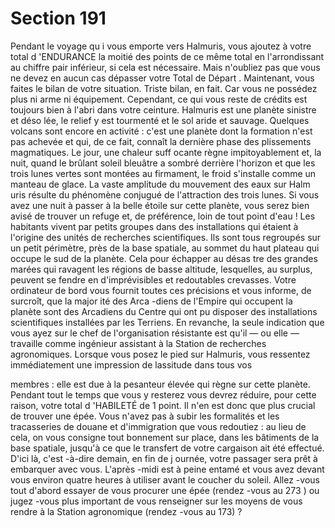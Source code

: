 # Section 191

Pendant le voyage qu i vous emporte vers Halmuris, vous ajoutez
à votre total d 'ENDURANCE  la moitié des points de ce même
total en l'arrondissant au chiffre pair inférieur, si cela est
nécessaire. Mais n'oubliez pas que vous ne devez en aucun cas
dépasser votre Total de Départ . Maintenant, vous faites le bilan
de votre situation. Triste bilan, en fait. Car vous ne possédez plus
ni arme ni équipement. Cependant, ce qui vous reste de crédits
est toujours bien  à l'abri dans votre ceinture. Halmuris est une
planète sinistre et déso lée, le relief y est tourmenté et le sol aride
et sauvage. Quelques volcans sont encore en activité : c'est une
planète dont la formation n'est pas achevée et qui, de ce fait,
connaît la dernière phase des plissements magmatiques. Le jour,
une chaleur suff ocante règne impitoyablement et, la nuit, quand
le brûlant soleil bleuâtre a sombré derrière l'horizon et que les
trois lunes vertes sont montées au firmament, le froid s'installe
comme un manteau de glace. La vaste amplitude du mouvement
des eaux sur Halm uris résulte du phénomène conjugué de
l'attraction des trois lunes. Si vous avez une nuit à passer  à la
belle étoile sur cette planète, vous serez bien avisé de trouver un
refuge et, de préférence, loin de tout point d'eau ! Les habitants
vivent par petits  groupes dans des installations qui étaient  à
l'origine des unités de recherches scientifiques. Ils sont tous
regroupés sur un petit périmètre, près de la base spatiale, au
sommet du haut plateau qui occupe le sud de la planète. Cela
pour échapper au désas tre des grandes marées qui ravagent les
régions de basse altitude, lesquelles, au surplus, peuvent se
fendre en d'imprévisibles et redoutables crevasses. Votre
ordinateur de bord vous fournit toutes ces précisions et vous
informe, de surcroît, que la major ité des Arca -diens de l'Empire
qui occupent la planète sont des Arcadiens du Centre qui ont pu
disposer des installations scientifiques installées par les Terriens.
En revanche, la seule indication que vous ayez sur le chef de
l'organisation résistante est  qu'il — ou elle — travaille comme
ingénieur assistant à la Station de recherches agronomiques.
Lorsque vous posez le pied sur Halmuris, vous ressentez
immédiatement une impression de lassitude dans tous vos

membres : elle est due à la pesanteur élevée qui  règne sur cette
planète. Pendant tout le temps que vous y resterez vous devrez
réduire, pour cette raison, votre total d 'HABILETÉ  de 1 point.
Il n'en est donc que plus crucial de trouver une épée. Vous n'avez
pas à subir les formalités et les tracasseries  de douane et
d'immigration que vous redoutiez : au lieu de cela, on vous
consigne tout bonnement sur place, dans les bâtiments de la base
spatiale, jusqu'à ce que le transfert de votre cargaison ait été
effectué. D'ici là, c'est -à-dire demain, en fin de j ournée, votre
passager sera prêt à embarquer avec vous. L'après -midi est à
peine entamé et vous avez devant vous environ quatre heures à
utiliser avant le coucher du soleil. Allez -vous tout d'abord essayer
de vous procurer une épée (rendez -vous au 273 ) ou jugez -vous
plus important de vous renseigner sur les moyens de vous rendre
à la Station agronomique (rendez -vous au 173) ?